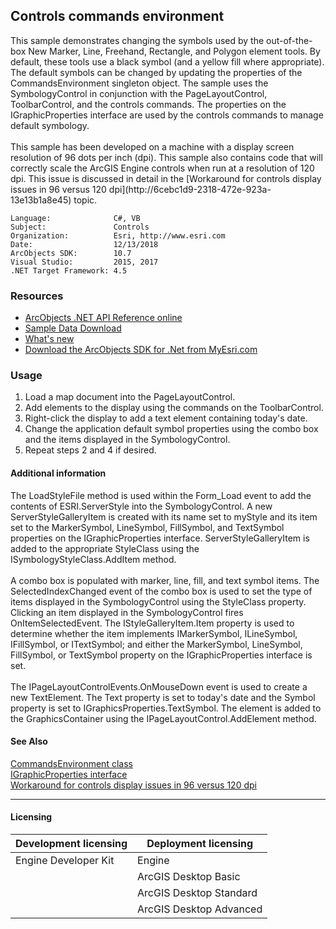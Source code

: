 ## Controls commands environment

  <div xmlns="http://www.w3.org/1999/xhtml" xmlns:my="http://schemas.microsoft.com/office/infopath/2003/myXSD/2006-02-10T23:25:53">This sample demonstrates changing the symbols used by the out-of-the-box New Marker, Line, Freehand, Rectangle, and Polygon element tools. By default, these tools use a black symbol (and a yellow fill where appropriate). The default symbols can be changed by updating the properties of the CommandsEnvironment singleton object. The sample uses the SymbologyControl in conjunction with the PageLayoutControl, ToolbarControl, and the controls commands. The properties on the IGraphicProperties interface are used by the controls commands to manage default symbology.</div>
  <div xmlns="http://www.w3.org/1999/xhtml" xmlns:my="http://schemas.microsoft.com/office/infopath/2003/myXSD/2006-02-10T23:25:53"> </div>
  <div xmlns="http://www.w3.org/1999/xhtml" xmlns:my="http://schemas.microsoft.com/office/infopath/2003/myXSD/2006-02-10T23:25:53">This sample has been developed on a machine with a display screen resolution of 96 dots per inch (dpi). This sample also contains code that will correctly scale the ArcGIS Engine controls when run at a resolution of 120 dpi. This issue is discussed in detail in the [Workaround for controls display issues in 96 versus 120 dpi](http://6cebc1d9-2318-472e-923a-13e13b1a8e45) topic. </div>  


<!-- TODO: Fill this section below with metadata about this sample-->
```
Language:              C#, VB
Subject:               Controls
Organization:          Esri, http://www.esri.com
Date:                  12/13/2018
ArcObjects SDK:        10.7
Visual Studio:         2015, 2017
.NET Target Framework: 4.5
```

### Resources

* [ArcObjects .NET API Reference online](http://desktop.arcgis.com/en/arcobjects/latest/net/webframe.htm)  
* [Sample Data Download](../../releases)  
* [What's new](http://desktop.arcgis.com/en/arcobjects/latest/net/webframe.htm#91cabc68-2271-400a-8ff9-c7fb25108546.htm)  
* [Download the ArcObjects SDK for .Net from MyEsri.com](https://my.esri.com/)  

### Usage
1. Load a map document into the PageLayoutControl.  
1. Add elements to the display using the commands on the ToolbarControl.  
1. Right-click the display to add a text element containing today's date.  
1. Change the application default symbol properties using the combo box and the items displayed in the SymbologyControl.  
1. Repeat steps 2 and 4 if desired.  





#### Additional information  
<div xmlns="http://www.w3.org/1999/xhtml" xmlns:my="http://schemas.microsoft.com/office/infopath/2003/myXSD/2006-02-10T23:25:53">The LoadStyleFile method is used within the Form_Load event to add the contents of ESRI.ServerStyle into the SymbologyControl. A new ServerStyleGalleryItem is created with its name set to myStyle and its item set to the MarkerSymbol, LineSymbol, FillSymbol, and TextSymbol properties on the IGraphicProperties interface. ServerStyleGalleryItem is added to the appropriate StyleClass using the ISymbologyStyleClass.AddItem method.</div>  
<div xmlns="http://www.w3.org/1999/xhtml" xmlns:my="http://schemas.microsoft.com/office/infopath/2003/myXSD/2006-02-10T23:25:53"> </div>  
<div xmlns="http://www.w3.org/1999/xhtml" xmlns:my="http://schemas.microsoft.com/office/infopath/2003/myXSD/2006-02-10T23:25:53">A combo box is populated with marker, line, fill, and text symbol items. The SelectedIndexChanged event of the combo box is used to set the type of items displayed in the SymbologyControl using the StyleClass property. Clicking an item displayed in the SymbologyControl fires OnItemSelectedEvent. The IStyleGalleryItem.Item property is used to determine whether the item implements IMarkerSymbol, ILineSymbol, IFillSymbol, or ITextSymbol; and either the MarkerSymbol, LineSymbol, FillSymbol, or TextSymbol property on the IGraphicProperties interface is set.</div>  
<div xmlns="http://www.w3.org/1999/xhtml" xmlns:my="http://schemas.microsoft.com/office/infopath/2003/myXSD/2006-02-10T23:25:53"> </div>  
<div xmlns="http://www.w3.org/1999/xhtml" xmlns:my="http://schemas.microsoft.com/office/infopath/2003/myXSD/2006-02-10T23:25:53">The IPageLayoutControlEvents.OnMouseDown event is used to create a new TextElement. The Text property is set to today's date and the Symbol property is set to IGraphicsProperties.TextSymbol. The element is added to the GraphicsContainer using the IPageLayoutControl.AddElement method.</div>  


#### See Also  
[CommandsEnvironment class](http://desktop.arcgis.com/search/?q=CommandsEnvironment%20class&p=0&language=en&product=arcobjects-sdk-dotnet&version=&n=15&collection=help)  
[IGraphicProperties interface](http://desktop.arcgis.com/search/?q=IGraphicProperties%20interface&p=0&language=en&product=arcobjects-sdk-dotnet&version=&n=15&collection=help)  
[Workaround for controls display issues in 96 versus 120 dpi](http://desktop.arcgis.com/search/?q=Workaround%20for%20controls%20display%20issues%20in%2096%20versus%20120%20dpi&p=0&language=en&product=arcobjects-sdk-dotnet&version=&n=15&collection=help)  


---------------------------------

#### Licensing  
| Development licensing | Deployment licensing | 
| ------------- | ------------- | 
| Engine Developer Kit | Engine |  
|  | ArcGIS Desktop Basic |  
|  | ArcGIS Desktop Standard |  
|  | ArcGIS Desktop Advanced |  



